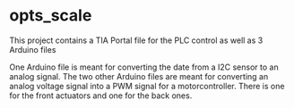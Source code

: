 # opts_scale
This project contains a TIA Portal file for the PLC control as well as 3 Arduino files

One Arduino file is meant for converting the date from a I2C sensor to an analog signal.
The two other Arduino files are meant for converting an analog voltage signal into a PWM signal for a motorcontroller. There is one for the front actuators and one for the back ones.
